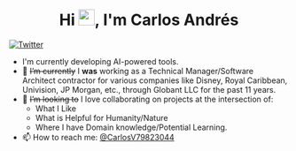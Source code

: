 
<!--
**carlosvega20/carlosvega20** is a ✨ _special_ ✨ repository because its `README.md` (this file) appears on your GitHub profile.

Here are some ideas to get you started:

- 🔭 I’m currently working on ...
- 🌱 I’m currently learning ...
- 👯 I’m looking to collaborate on ...
- 🤔 I’m looking for help with ...
- 💬 Ask me about ...
- 📫 How to reach me: ...
- 😄 Pronouns: ...
- ⚡ Fun fact: ...
-->

<h1 align="center"> Hi <img src="https://github.com/TheDudeThatCode/TheDudeThatCode/blob/master/Assets/Hi.gif" width="29px">, I'm Carlos Andrés</br> 
</h1>

[![Twitter](https://img.shields.io/twitter/url?label=CarlosV79823044&style=social&url=https://twitter.com/CarlosV79823044)](https://twitter.com/CarlosV79823044)
<a href="https://tiktok.com/@1241am_com" target="_blank"><img alt="" src="https://img.shields.io/badge/TikTok-%F0%9F%8E%B5-red" style="vertical-align:center" /></a>
<a href="https://linkedin.com/in/carlosandresvega" target="_blank"><img alt="" src="https://img.shields.io/badge/LinkedIn-00457C?logo=linkedin&logoColor=wheat" style="vertical-align:center" /></a></p>

- I'm currently developing AI-powered tools.
- 🔭 ~~I’m currently~~ I **was** working as a Technical Manager/Software Architect contractor for various companies like Disney, Royal Caribbean, Univision, JP Morgan, etc., through Globant LLC for the past 11 years.
- 👯 ~~I’m looking to~~ I love collaborating on projects at the intersection of:
  - What I Like
  - What is Helpful for Humanity/Nature
  - Where I have Domain knowledge/Potential Learning.
- 📫 How to reach me: [@CarlosV79823044](twitter.com/CarlosV79823044)

